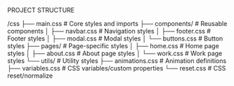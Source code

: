 PROJECT STRUCTURE

/css
├── main.css             # Core styles and imports
├── components/          # Reusable components
│   ├── navbar.css       # Navigation styles
│   ├── footer.css       # Footer styles
│   ├── modal.css        # Modal styles
│   └── buttons.css      # Button styles
├── pages/               # Page-specific styles
│   ├── home.css         # Home page styles
│   ├── about.css        # About page styles
│   └── work.css         # Work page styles
└── utils/               # Utility styles
    ├── animations.css   # Animation definitions
    ├── variables.css    # CSS variables/custom properties
    └── reset.css        # CSS reset/normalize
